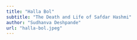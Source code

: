 ```yaml
---
title: "Halla Bol"
subtitle: "The Death and Life of Safdar Hashmi"
author: "Sudhanva Deshpande"
url: "halla-bol.jpeg"
---
```


